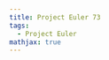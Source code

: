 ```yaml
---
title: Project Euler 73
tags:
  - Project Euler
mathjax: true
---
```

<escape><!-- more --></escape>

